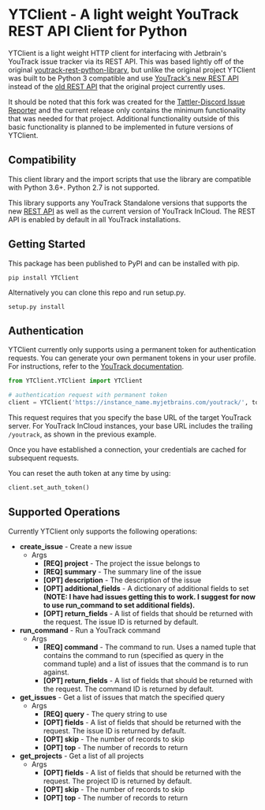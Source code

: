 # YTClient - A light weight YouTrack REST API Client for Python
YTClient is a light weight HTTP client for interfacing with Jetbrain's YouTrack issue tracker via its REST API. This was based
lightly off of the original [youtrack-rest-python-library](https://github.com/JetBrains/youtrack-rest-python-library), but 
unlike the original project YTClient was built to be Python 3 compatible and use [YouTrack's new REST API](https://www.jetbrains.com/help/youtrack/standalone/youtrack-rest-api-reference.html#youtrack-api-based-tools) 
instead of the [old REST API](https://www.jetbrains.com/help/youtrack/standalone/deprecated-rest-api-reference.html) that the original project currently uses.

It should be noted that this fork was created for the [Tattler-Discord Issue Reporter](https://github.com/JoshLee0915/Tattler-DiscordIssueReporter)
and the current release only contains the minimum functionality that was needed for that project. Additional functionality outside
of this basic functionality is planned to be implemented in future versions of YTClient.

## Compatibility
This client library and the import scripts that use the library are compatible with Python 3.6+. Python 2.7 is not supported.

This library supports any YouTrack Standalone versions that supports the new [REST API](https://www.jetbrains.com/help/youtrack/standalone/youtrack-rest-api-reference.html#youtrack-api-based-tools)
as well as the current version of YouTrack InCloud. The REST API is enabled by default in all YouTrack installations.

## Getting Started
This package has been published to PyPI and can be installed with pip. 

`pip install YTClient`

Alternatively you can clone this repo and run setup.py.

`setup.py install`

## Authentication
YTClient currently only supports using a permanent token for authentication requests. You can generate your own permanent 
tokens in your user profile. For instructions, refer to the [YouTrack documentation](https://www.jetbrains.com/help/youtrack/standalone/Manage-Permanent-Token.html#obtain-permanent-token).
```python
from YTClient.YTClient import YTClient

# authentication request with permanent token
client = YTClient('https://instance_name.myjetbrains.com/youtrack/', token='perm:abcdefghijklmn')
```
This request requires that you specify the base URL of the target YouTrack server. For YouTrack InCloud instances, your 
base URL includes the trailing `/youtrack`, as shown in the previous example.

Once you have established a connection, your credentials are cached for subsequent requests.

You can reset the auth token at any time by using:

```python
client.set_auth_token()
```

## Supported Operations
Currently YTClient only supports the following operations:
- **create_issue** - Create a new issue
   - Args
      - **[REQ] project** - The project the issue belongs to
      - **[REQ] summary** - The summary line of the issue
      - **[OPT] description** - The description of the issue
      - **[OPT] additional_fields** - A dictionary of additional fields to set **(NOTE: I have had issues getting this to work. I suggest
        for now to use run_command to set additional fields).**
      - **[OPT] return_fields** - A list of fields that should be returned with the request. The issue ID is returned by default.
- **run_command** - Run a YouTrack command
   - Args
      - **[REQ] command** - The command to run. Uses a named tuple that contains the command to run (specified as query in the command tuple) 
        and a list of issues that the command is to run against.
      - **[OPT] return_fields** - A list of fields that should be returned with the request. The command ID is returned by default.
- **get_issues** - Get a list of issues that match the specified query
   - Args
      - **[REQ] query** - The query string to use
      - **[OPT] fields** - A list of fields that should be returned with the request. The issue ID is returned by default.
      - **[OPT] skip** - The number of records to skip
      - **[OPT] top** - The number of records to return
- **get_projects** - Get a list of all projects
   - Args
      - **[OPT] fields** - A list of fields that should be returned with the request. The project ID is returned by default.
      - **[OPT] skip** - The number of records to skip
      - **[OPT] top** - The number of records to return
